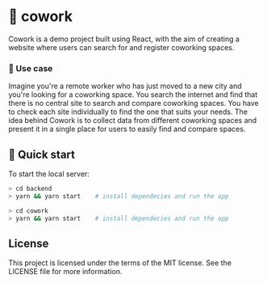 # 💼 cowork

Cowork is a demo project built using React, with the aim of creating a website where users can search for and register coworking spaces.

### 🤝 Use case

Imagine you're a remote worker who has just moved to a new city and you're looking for a coworking space. You search the internet and find that there is no central site to search and compare coworking spaces. You have to check each site individually to find the one that suits your needs. The idea behind Cowork is to collect data from different coworking spaces and present it in a single place for users to easily find and compare spaces.

## 🚀 Quick start

To start the local server:

```sh
> cd backend
> yarn && yarn start    # install dependecies and run the app
```

```sh
> cd cowork
> yarn && yarn start    # install dependecies and run the app
```

## License

This project is licensed under the terms of the MIT license. See the LICENSE file for more information.
